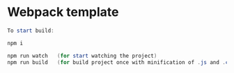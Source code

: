 # Webpack template

```powershell
To start build:

npm i 

npm run watch   (for start watching the project)
npm run build   (for build project once with minification of .js and .css files)
```
